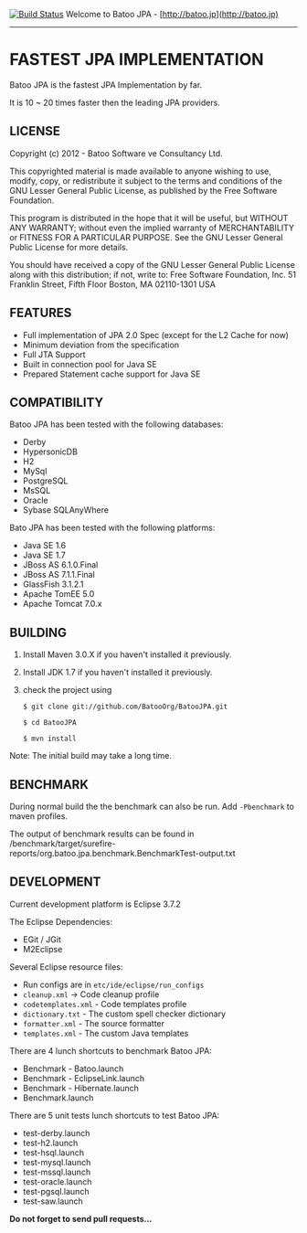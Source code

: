 [![Build Status](https://secure.travis-ci.org/BatooOrg/BatooJPA.png)](http://travis-ci.org/BatooOrg/BatooJPA) Welcome to Batoo JPA - [http://batoo.jp](http://batoo.jp)
___
# FASTEST JPA IMPLEMENTATION #

Batoo JPA is the fastest JPA Implementation by far.

It is 10 ~ 20 times faster then the leading JPA providers.

## LICENSE ##
Copyright (c) 2012 - Batoo Software ve Consultancy Ltd.

This copyrighted material is made available to anyone wishing to use, modify,
copy, or redistribute it subject to the terms and conditions of the GNU
Lesser General Public License, as published by the Free Software Foundation.

This program is distributed in the hope that it will be useful,
but WITHOUT ANY WARRANTY; without even the implied warranty of MERCHANTABILITY
or FITNESS FOR A PARTICULAR PURPOSE.  See the GNU Lesser General Public License
for more details.

You should have received a copy of the GNU Lesser General Public License
along with this distribution; if not, write to:
Free Software Foundation, Inc.
51 Franklin Street, Fifth Floor
Boston, MA  02110-1301  USA

## FEATURES ##
- Full implementation of JPA 2.0 Spec (except for the L2 Cache for now)
- Minimum deviation from the specification
- Full JTA Support
- Built in connection pool for Java SE
- Prepared Statement cache support for Java SE

## COMPATIBILITY ##

Batoo JPA has been tested with the following databases:

- Derby
- HypersonicDB
- H2
- MySql
- PostgreSQL
- MsSQL
- Oracle
- Sybase SQLAnyWhere

Bato JPA has been tested with the following platforms:

- Java SE 1.6
- Java SE 1.7
- JBoss AS 6.1.0.Final
- JBoss AS 7.1.1.Final
- GlassFish 3.1.2.1
- Apache TomEE 5.0
- Apache Tomcat 7.0.x


## BUILDING ##
1. Install Maven 3.0.X if you haven't installed it previously.
2. Install JDK 1.7 if you haven't installed it previously.
3. check the project using

    `$ git clone git://github.com/BatooOrg/BatooJPA.git`

    `$ cd BatooJPA`

    `$ mvn install`
	
Note: The initial build may take a long time.


## BENCHMARK ##

During normal build the the benchmark can also be run. Add `-Pbenchmark` to maven profiles.

The output of benchmark results can be found in 
/benchmark/target/surefire-reports/org.batoo.jpa.benchmark.BenchmarkTest-output.txt


## DEVELOPMENT ##

Current development platform is Eclipse 3.7.2

The Eclipse Dependencies:

- EGit / JGit
- M2Eclipse

Several Eclipse resource files:

- Run configs are in `etc/ide/eclipse/run_configs`
- `cleanup.xml` -> Code cleanup profile
- `codetemplates.xml` - Code templates profile
- `dictionary.txt` - The custom spell checker dictionary
- `formatter.xml` - The source formatter
- `templates.xml` - The custom Java templates

There are 4 lunch shortcuts to benchmark Batoo JPA:

- Benchmark - Batoo.launch
- Benchmark - EclipseLink.launch
- Benchmark - Hibernate.launch
- Benchmark.launch

There are 5 unit tests lunch shortcuts to test Batoo JPA:

- test-derby.launch
- test-h2.launch
- test-hsql.launch
- test-mysql.launch
- test-mssql.launch
- test-oracle.launch
- test-pgsql.launch
- test-saw.launch


**Do not forget to send pull requests...**
